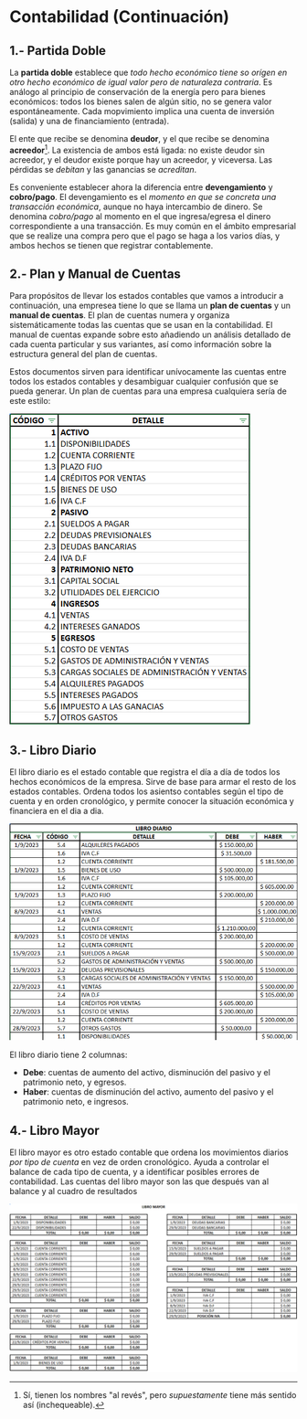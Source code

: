 # Contabilidad (Continuación)

## 1.- Partida Doble

La **partida doble** establece que *todo hecho económico tiene so orígen en otro hecho económico de igual valor pero de naturaleza contraria*. Es análogo al principio de conservación de la energía pero para bienes económicos: todos los bienes salen de algún sitio, no se genera valor espontáneamente. Cada mopvimiento implica una cuenta de inversión (salida) y una de financiamiento (entrada).

El ente que recibe se denomina **deudor**, y el que recibe se denomina **acreedor**[^1]. La existencia de ambos está ligada: no existe deudor sin acreedor, y el deudor existe porque hay un acreedor, y viceversa. Las pérdidas se *debitan* y las ganancias se *acreditan*.

Es conveniente establecer ahora la diferencia entre **devengamiento** y **cobro/pago**. El devengamiento es el *momento en que se concreta una transacción económica*, aunque no haya intercambio de dinero. Se denomina *cobro/pago* al momento en el que ingresa/egresa el dinero correspondiente a una transacción. Es muy común en el ámbito empresarial que se realize una compra pero que el pago se haga a los varios días, y ambos hechos se tienen que registrar contablemente.

## 2.- Plan y Manual de Cuentas

Para propósitos de llevar los estados contables que vamos a introducir a continuación, una empresea tiene lo que se llama un **plan de cuentas** y un **manual de cuentas**. El plan de cuentas numera y organiza sistemáticamente todas las cuentas que se usan en la contabilidad. El manual de cuentas expande sobre esto añadiendo un análisis detallado de cada cuenta particular y sus variantes, así como información sobre la estructura general del plan de cuentas.

Estos documentos sirven para identificar unívocamente las cuentas entre todos los estados contables y desambiguar cualquier confusión que se pueda generar. Un plan de cuentas para una empresa cualquiera sería de este estilo:

!["Ejemplo de un plan de cuentas"][img1]

## 3.- Libro Diario

El libro diario es el estado contable que registra el día a día de todos los hechos económicos de la empresa. Sirve de base para armar el resto de los estados contables. Ordena todos los asientso contables según el tipo de cuenta y en orden cronológico, y permite conocer la situación económica y financiera en el dia a dia.

!["Ejemplo de un libro diario"][img2]

El libro diario tiene 2 columnas:

- **Debe**: cuentas de aumento del activo, disminución del pasivo y el patrimonio neto, y egresos.
- **Haber**: cuentas de disminución del activo, aumento del pasivo y el patrimonio neto, e ingresos.

## 4.- Libro Mayor

El libro mayor es otro estado contable que ordena los movimientos diarios *por tipo de cuenta* en vez de orden cronológico. Ayuda a controlar el balance de cada tipo de cuenta, y a identificar posibles errores de contabilidad. Las cuentas del libro mayor son las que después van al balance y al cuadro de resultados

!["Ejemplo de un libro mayor][img3]

[^1]: Sí, tienen los nombres "al revés", pero *supuestamente* tiene más sentido así (inchequeable).

[img1]: Imagenes/06-1-plan_de_cuentas.png "Plan de Cuentas"
[img2]: Imagenes/06-2-libro_diario.png "Libro Diario"
[img3]: Imagenes/06-3-libro_mayor.png "Libro Mayor"
